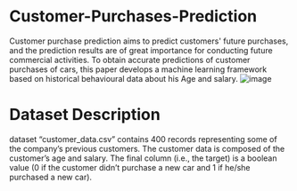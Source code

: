 # Customer-Purchases-Prediction
Customer purchase prediction aims to predict customers' future purchases, and the prediction results are of great importance for conducting future commercial activities. To obtain accurate predictions of customer purchases of cars, this paper develops a machine learning framework based on historical behavioural data about his Age and salary. 
![image](https://user-images.githubusercontent.com/85330521/210280142-ac64fe8d-b63d-4a36-b405-a1bd495ce6a2.png)

# Dataset Description 
dataset “customer_data.csv” contains 400 records
representing some of the company’s previous customers. The customer
data is composed of the customer’s age and salary. The final column (i.e.,
the target) is a boolean value (0 if the customer didn’t purchase a new car
and 1 if he/she purchased a new car).


